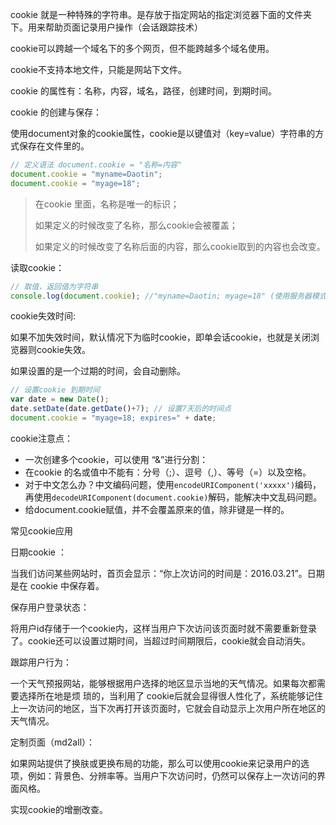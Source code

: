 

cookie 就是一种特殊的字符串。是存放于指定网站的指定浏览器下面的文件夹下。用来帮助页面记录用户操作（会话跟踪技术）

cookie可以跨越一个域名下的多个网页，但不能跨越多个域名使用。

cookie不支持本地文件，只能是网站下文件。

cookie 的属性有：名称，内容，域名，路径，创建时间，到期时间。



cookie 的创建与保存：

使用document对象的cookie属性，cookie是以键值对（key=value）字符串的方式保存在文件里的。

```js
// 定义语法 document.cookie = "名称=内容"
document.cookie = "myname=Daotin";
document.cookie = "myage=18";
```

> 
> 在cookie 里面，名称是唯一的标识；
>
> 如果定义的时候改变了名称，那么cookie会被覆盖；
>
> 如果定义的时候改变了名称后面的内容，那么cookie取到的内容也会改变。



读取cookie：
```js
// 取值，返回值为字符串
console.log(document.cookie); //"myname=Daotin; myage=18" (使用服务器模式打开网页才可以看到)
```





cookie失效时间:

如果不加失效时间，默认情况下为临时cookie，即单会话cookie，也就是关闭浏览器则cookie失效。

如果设置的是一个过期的时间，会自动删除。

```js
// 设置cookie 到期时间
var date = new Date();
date.setDate(date.getDate()+7); // 设置7天后的时间点
document.cookie = "myage=18; expires=" + date; 	
```



cookie注意点：

- 一次创建多个cookie，可以使用 “&”进行分割：
- 在cookie 的名或值中不能有：分号（;）、逗号（,）、等号（=）以及空格。
- 对于中文怎么办？中文编码问题，使用`encodeURIComponent('xxxxx')`编码，再使用`decodeURIComponent(document.cookie)`解码，能解决中文乱码问题。
- 给document.cookie赋值，并不会覆盖原来的值，除非键是一样的。




常见cookie应用



日期cookie ：

当我们访问某些网站时，首页会显示：“你上次访问的时间是：2016.03.21”。日期是在 cookie 中保存着。

保存用户登录状态：

将用户id存储于一个cookie内，这样当用户下次访问该页面时就不需要重新登录了。cookie还可以设置过期时间，当超过时间期限后，cookie就会自动消失。

跟踪用户行为：

一个天气预报网站，能够根据用户选择的地区显示当地的天气情况。如果每次都需要选择所在地是烦 琐的，当利用了 cookie后就会显得很人性化了，系统能够记住上一次访问的地区，当下次再打开该页面时，它就会自动显示上次用户所在地区的天气情况。

定制页面（md2all）：

如果网站提供了换肤或更换布局的功能，那么可以使用cookie来记录用户的选项，例如：背景色、分辨率等。当用户下次访问时，仍然可以保存上一次访问的界面风格。 





实现cookie的增删改查。



